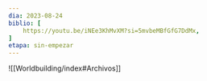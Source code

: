 ```yaml
---
dia: 2023-08-24
biblio: [
	https://youtu.be/iNEe3KhMvXM?si=5mvbeMBfGfG7DdMx,
]
etapa: sin-empezar
---
```









![[Worldbuilding/index#Archivos]]